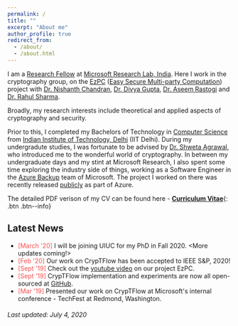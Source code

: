 ```yaml
---
permalink: /
title: ""
excerpt: "About me"
author_profile: true
redirect_from: 
  - /about/
  - /about.html
---
```


I am a [Research Fellow](https://www.microsoft.com/en-us/research/lab/microsoft-research-india/research-fellow-program/) at [Microsoft Research Lab, India](https://www.microsoft.com/en-us/research/lab/microsoft-research-india/). Here I work in the cryptography group, on the [EzPC](https://www.microsoft.com/en-us/research/project/ezpc-easy-secure-multi-party-computation/) ([Easy Secure Multi-party Computation](https://www.youtube.com/watch?v=-1H1Sp-_5YU)) project with [Dr. Nishanth Chandran](https://www.microsoft.com/en-us/research/people/nichandr/), [Dr. Divya Gupta](https://www.microsoft.com/en-us/research/people/digup/), [Dr. Aseem Rastogi](https://www.microsoft.com/en-us/research/people/aseemr/) and [Dr. Rahul Sharma](https://cs.stanford.edu/people/sharmar/). 

Broadly, my research interests include theoretical and applied aspects of cryptography and security. 

Prior to this, I completed my Bachelors of Technology in [Computer Science](http://www.cse.iitd.ac.in/) from [Indian Institute of Technology, Delhi](http://www.iitd.ac.in/) (IIT Delhi). During my undergradute studies, I was fortunate to be advised by [Dr. Shweta Agrawal](http://www.cse.iitm.ac.in/~shwetaag/index.html), who introduced me to the wonderful world of cryptography. In between my undergraduate days and my stint at Microsoft Research, I also spent some time exploring the industry side of things, working as a Software Engineer in the [Azure Backup](https://azure.microsoft.com/en-in/services/backup/) team of Microsoft. The project I worked on there was recently released [publicly](https://azure.microsoft.com/en-us/blog/azure-backup-for-sql-server-in-azure-virtual-machines-now-generally-available/) as part of Azure.

The detailed PDF verison of my CV can be found here - [__Curriculum Vitae__](\files\Nishant_Academic_CV.pdf){: .btn .btn--info}

## Latest News 
- <span style="color:#fa4d4d">[March '20]</span> I will be joining UIUC for my PhD in Fall 2020. <More updates coming!> 
- <span style="color:#fa4d4d">[Feb '20]</span> Our work on CrypTFlow has been accepted to IEEE S&P, 2020! 
- <span style="color:#fa4d4d">[Sept '19]</span> Check out the [youtube video](https://www.youtube.com/watch?v=-1H1Sp-_5YU) on our project EzPC.
- <span style="color:#fa4d4d">[Sept '19]</span> CrypTFlow implementation and experiments are now all open-sourced at [GitHub](https://github.com/mpc-msri/EzPC).
- <span style="color:#fa4d4d">[Mar '19]</span> Presented our work on CrypTFlow at Microsoft's internal conference - TechFest at Redmond, Washington.

###### Last updated: July 4, 2020